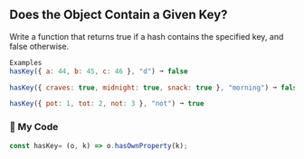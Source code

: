 ## Does the Object Contain a Given Key?
Write a function that returns true if a hash contains the specified key, and false otherwise.
```js
Examples
hasKey({ a: 44, b: 45, c: 46 }, "d") ➞ false

hasKey({ craves: true, midnight: true, snack: true }, "morning") ➞ false

hasKey({ pot: 1, tot: 2, not: 3 }, "not") ➞ true
```
### :jack_o_lantern: My Code
```js
const hasKey= (o, k) => o.hasOwnProperty(k);
```
